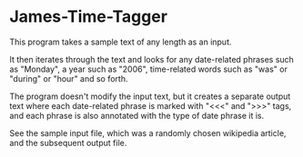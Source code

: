 # James-Time-Tagger

This program takes a sample text of any length as an input. 

It then iterates through the text and looks for any date-related phrases such as "Monday", a year such as "2006", 
time-related words such as "was" or "during" or "hour" and so forth.

The program doesn't modify the input text, but it creates a separate output text where each date-related phrase is 
marked with "<<<" and ">>>" tags, and each phrase is also annotated with the type of date phrase it is.

See the sample input file, which was a randomly chosen wikipedia article, and the subsequent output file.
